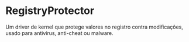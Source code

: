 # RegistryProtector
Um driver de kernel que protege valores no registro contra modificações, usado para antivírus, anti-cheat ou malware.
